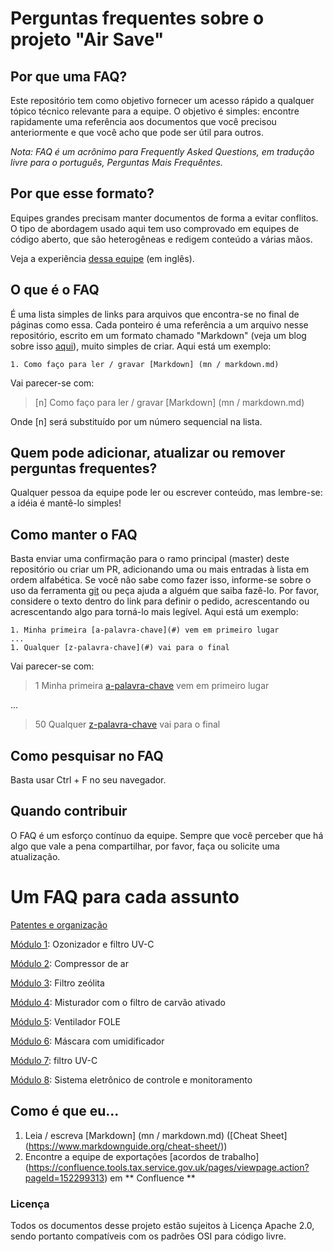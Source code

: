 # Perguntas frequentes sobre o projeto "Air Save"

## Por que uma FAQ?

Este repositório tem como objetivo fornecer um acesso rápido a qualquer tópico técnico relevante
para a equipe. O objetivo é simples: encontre rapidamente uma referência aos documentos que você precisou anteriormente e que você
acho que pode ser útil para outros.

*Nota: FAQ é um acrônimo para Frequently Asked Questions, em tradução livre para o português, Perguntas Mais Frequêntes.*

## Por que esse formato?

Equipes grandes precisam manter documentos de forma a evitar conflitos. O tipo de abordagem usado aqui 
tem uso comprovado em equipes de código aberto, que são heterogêneas e redigem conteúdo a várias mãos.

Veja a experiência [dessa equipe](https://caitiem.com/2020/03/29/design-docs-markdown-and-git/) (em inglês).

## O que é o FAQ

É uma lista simples de links para arquivos que encontra-se no final de páginas como essa. Cada ponteiro é uma referência a um
arquivo nesse repositório, escrito em um formato chamado "Markdown" (veja um blog sobre isso [aqui](https://blog.da2k.com.br/2015/02/08/aprenda-markdown/)), muito simples de criar. Aqui está um exemplo:

````
1. Como faço para ler / gravar [Markdown] (mn / markdown.md)
````

Vai parecer-se com:

> [n] Como faço para ler / gravar [Markdown] (mn / markdown.md)

Onde [n] será substituído por um número sequencial na lista.

## Quem pode adicionar, atualizar ou remover perguntas frequentes?

Qualquer pessoa da equipe pode ler ou escrever conteúdo, mas lembre-se: a idéia é mantê-lo simples!

## Como manter o FAQ

Basta enviar uma confirmação para o ramo principal (master) deste repositório ou criar um PR, adicionando uma ou mais entradas à lista em ordem alfabética.
Se você não sabe como fazer isso, informe-se sobre o uso da ferramenta [git]() ou peça ajuda a alguém que saiba fazê-lo. Por favor, considere o texto dentro 
do link para definir o pedido, acrescentando ou acrescentando algo para torná-lo mais legível.
Aqui está um exemplo:

````
1. Minha primeira [a-palavra-chave](#) vem em primeiro lugar
...
1. Qualquer [z-palavra-chave](#) vai para o final
````
Vai parecer-se com:

> 1 Minha primeira [a-palavra-chave](#) vem em primeiro lugar

...

> 50 Qualquer [z-palavra-chave](#) vai para o final

## Como pesquisar no FAQ

Basta usar Ctrl + F no seu navegador.

## Quando contribuir

O FAQ é um esforço contínuo da equipe. Sempre que você perceber que há algo que vale a pena compartilhar,
por favor, faça ou solicite uma atualização.

# Um FAQ para cada assunto

[Patentes e organização](modules/mod00/index.md)

[Módulo 1](modules/mod01/index.md): Ozonizador e filtro UV-C

[Módulo 2](modules/mod02/index.md): Compressor de ar

[Módulo 3](modules/mod03/index.md): Filtro zeólita

[Módulo 4](modules/mod04/index.md): Misturador com o filtro de carvão ativado

[Módulo 5](modules/mod05/index.md): Ventilador FOLE

[Módulo 6](modules/mod06/index.md): Máscara com umidificador

[Módulo 7](modules/mod07/index.md): filtro UV-C

[Módulo 8](modules/mod08/index.md): Sistema eletrônico de controle e monitoramento


## Como é que eu...

1. Leia / escreva [Markdown] (mn / markdown.md) ([Cheat Sheet] (https://www.markdownguide.org/cheat-sheet/))
1. Encontre a equipe de exportações [acordos de trabalho] (https://confluence.tools.tax.service.gov.uk/pages/viewpage.action?pageId=152299313) em ** Confluence **

### Licença

Todos os documentos desse projeto estão sujeitos à Licença Apache 2.0, sendo portanto 
compatíveis com os padrões OSI para código livre.

